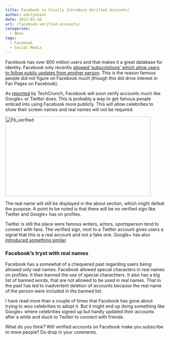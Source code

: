```yaml
---
title: Facebook to Finally Introduce Verified Accounts!
author: adityakane
date: 2012-02-16
url: /facebook-verified-accounts/
categories:
  - News
tags:
  - Facebook
  - Social Media
---
```

Facebook has over 800 million users and that makes it a great database for identity. Facebook only recently [allowed &#8216;subscriptions&#8217; which allow users to follow public updates from another person][1]. This is the reason famous people did not figure on Facebook much (though this did drive interest in Fan Pages on Facebook).

As <a href="http://techcrunch.com/2012/02/15/facebook-verified-accounts-alternate-names/" onclick="_gaq.push(['_trackEvent', 'outbound-article', 'http://techcrunch.com/2012/02/15/facebook-verified-accounts-alternate-names/', 'reported']);" >reported</a> by TechCrunch, Facebook will soon verify accounts much like Google+ or Twitter does. This is probably a way to get famous people enticed into using Facebook more publicly. This will allow celebrities to show their screen names and real names will not be required.

[<img class="wp-image-54999" style="background-image: none; padding-left: 0px; padding-right: 0px; display: inline; padding-top: 0px; border: 0px;" title="Fb_verified" src="http://cdn.devilsworkshop.org/files/2012/02/Fb_verified_thumb.png" alt="Fb_verified" width="459" height="252" border="0" />][2]

The real name will still be displayed in the about section, which might defeat the purpose. A point to be noted is that there will be no verified sign like Twitter and Google+ has on profiles.

Twitter is still the place were famous writers, actors, sportsperson tend to connect with fans. The verified sign, next to a Twitter account gives users a signal that this is a real account and not a fake one. Google+ has also [introduced something similar][3].

### Facebook’s tryst with real names

Facebook has a somewhat of a chequered past regarding users being allowed only real names. Facebook allowed special characters in real names on profiles. It then banned the use of special charachters. It also has a big list of banned words, that are not allowed to be used in real names. That in the past has led to inadvertent deletion of accounts because the real name of the person were included in the banned list.

I have read more than a couple of times that Facebook has gone about trying to woo celebrities to adopt it. But it might end up doing something like Google+ where celebrities signed up but hardly updated their accounts after a while and stuck to Twitter to connect with friends.

What do you think? Will verified accounts on Facebook make you subscribe to more people? Do drop in your comments.

 [1]: http://devilsworkshop.org/10-tips-fac/
 [2]: http://cdn.devilsworkshop.org/files/2012/02/Fb_verified.png
 [3]: http://devilsworkshop.org/google-twitter-verified-sign-celebrities/
